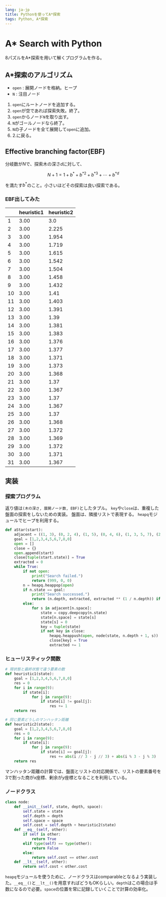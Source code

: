 ```yaml
---
lang: ja-jp
title: Pythonを使ってA*探索
tags: Python, A*探索
---
```

# A\* Search with Python

8パズルをA\*探索を用いて解くプログラムを作る。

## A\*探索のアルゴリズム

- `open` : 展開ノードを格納。ヒープ
- `N` : 注目ノード

1. `open`にルートノードを追加する。
2. `open`が空であれば探索失敗。終了。
3. `open`からノード`N`を取り出す。
4. `N`がゴールノードなら終了。
5. `N`の子ノードを全て展開して`open`に追加。
6. 2.に戻る。

## Effective branching factor(EBF)
分岐数が$N$で、探索木の深さ$d$に対して、

$$
N+1=1+b^*+{b^*}^2+{b^*}^3+\cdots+{b^*}^d
$$

を満たす$b^*$のこと。小さいほどその探索は良い探索である。

### EBF出してみた


|          | heuristic1 | heuristic2 |
| -------- | ---------- | ---------- |
|    1     |    3.00    |    3.0     |
|    2     |    3.00    |    2.225   |
|    3     |    3.00    |    1.954   |
|    4     |    3.00    |    1.719   |
|    5     |    3.00    |    1.615   |
|    6     |    3.00    |    1.542   |
|    7     |    3.00    |    1.504   |
|    8     |    3.00    |    1.458   |
|    9     |    3.00    |    1.432   |
|    10    |    3.00    |    1.41    |
|    11    |    3.00    |    1.403   |
|    12    |    3.00    |    1.391   |
|    13    |    3.00    |    1.39    |
|    14    |    3.00    |    1.381   |
|    15    |    3.00    |    1.383   |
|    16    |    3.00    |    1.376   |
|    17    |    3.00    |    1.377   |
|    18    |    3.00    |    1.371   |
|    19    |    3.00    |    1.373   |
|    20    |    3.00    |    1.368   |
|    21    |    3.00    |    1.37    |
|    22    |    3.00    |    1.367   |
|    23    |    3.00    |    1.37    |
|    24    |    3.00    |    1.367   |
|    25    |    3.00    |    1.37    |
|    26    |    3.00    |    1.368   |
|    27    |    3.00    |    1.372   |
|    28    |    3.00    |    1.369   |
|    29    |    3.00    |    1.372   |
|    30    |    3.00    |    1.371   |
|    31    |    3.00    |    1.367   |

## 実装

### 探索プログラム

返り値は`(木の深さ, 展開ノード数, EBF)`としたタプル。
`key`や`close`は、重複した盤面の探索をしないための実装。
盤面は、隣接リストで表現する。
`heapq`モジュールでヒープを利用する。

```python
def aStar(start):
    adjacent = ((1, 3), (0, 2, 4), (1, 5), (0, 4, 6), (1, 3, 5, 7), (2, 4, 8), (3, 7), (4, 6, 8), (5, 7))
    goal = [1,2,3,4,5,6,7,8,0]
    open = []
    close = {}
    open.append(start)
    close[tuple(start.state)] = True
    extracted = 0
    while True:
        if not open:
            print("Search failed.")
            return (999, 0, 0)
        n = heapq.heappop(open)
        if n.state == goal:
            print("Search successed.")
            return (n.depth, extracted, extracted ** (1 / n.depth)) if n.depth else (0, 0, 0)
        else:
            for s in adjacent[n.space]:
                state = copy.deepcopy(n.state)
                state[n.space] = state[s]
                state[s] = 0
                key = tuple(state)
                if not key in close:      
                    heapq.heappush(open, node(state, n.depth + 1, s))
                    close[key] = True
                    extracted += 1
```

### ヒューリスティック関数

```python
# 現状態と最終状態で違う要素の数
def heuristic1(state):
    goal = [1,2,3,4,5,6,7,8,0]
    res = 0
    for i in range(9):
        if state[i]:
            for j in range(9):
                if state[i] != goal[j]:
                    res += 1
    return res 

# 同じ要素どうしのマンハッタン距離
def heuristic2(state):
    goal = [1,2,3,4,5,6,7,8,0]    
    res = 0
    for i in range(9):
        if state[i]:
            for j in range(9):
                if state[i] == goal[j]:
                    res += abs(i // 3 - j // 3) + abs(i % 3 - j % 3)
    return res
```

マンハッタン距離の計算では、盤面とリストの対応関係で、リストの要素番号を3で割った商が$x$座標、剰余が$y$座標となることを利用している。


### ノードクラス

```python
class node:
    def __init__(self, state, depth, space):
        self.state = state
        self.depth = depth
        self.space = space
        self.cost = self.depth + heuristic2(state)
    def __eq__(self, other):
        if self is other:
            return True
        elif type(self) == type(other):
            return False
        else:
            return self.cost == other.cost
    def __lt__(self, other):
        return self.cost < other.cost
```

`heapq`モジュールを使うために、ノードクラスはcomparableとなるよう実装した。`__eq__()`と`__lt__()`を用意すればどうもOKらしい。`depth`はこの場合は手数になるので必要。`space`の位置を常に記録していくことで計算の効率化。

